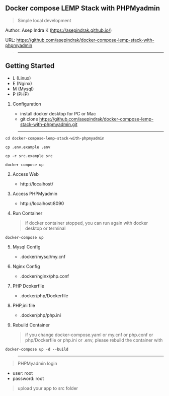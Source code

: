 ## Docker compose LEMP Stack with PHPMyadmin

> Simple local development

Author: Asep Indra K (https://asepindrak.github.io/)

URL: https://github.com/asepindrak/docker-compose-lemp-stack-with-phpmyadmin

> ---

## Getting Started

- L (Linux)
- E (Nginx)
- M (Mysql)
- P (PHP)

1. Configuration

   - install docker desktop for PC or Mac
   - git clone https://github.com/asepindrak/docker-compose-lemp-stack-with-phpmyadmin.git

> ---

```
cd docker-compose-lemp-stack-with-phpmyadmin
```

```
cp .env.example .env
```

```
cp -r src.example src
```

```
docker-compose up
```

2. Access Web

   - http://localhost/

3. Access PHPMyadmin

   - http://localhost:8090

4. Run Container
   > if docker container stopped, you can run again with docker desktop or terminal

```
docker-compose up
```

5. Mysql Config

   - .docker/mysql/my.cnf

6. Nginx Config

   - .docker/nginx/php.conf

7. PHP Dcokerfile

   - .docker/php/Dockerfile

8. PHP,ini file

   - .docker/php/php.ini

9. Rebuild Container
   > if you change docker-compose.yaml or my.cnf or php.conf or php/Dockerfile or php.ini or .env, please rebuild the container with

```
docker-compose up -d --build
```

> ---

> PHPMyadmin login

- user: root
- password: root

> upload your app to src folder

